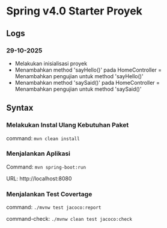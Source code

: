 # Spring v4.0 Starter Proyek

## Logs

### 29-10-2025

- Melakukan inisialisasi proyek
- Menambahkan method 'sayHello()' pada HomeController
= Menambahkan pengujian untuk method 'sayHello()'
- Menambahkan method 'saySaid()' pada HomeController
= Menambahkan pengujian untuk method 'saySaid()'

## Syntax

### Melakukan Instal Ulang Kebutuhan Paket

command: `mvn clean install`

### Menjalankan Aplikasi

Command: `mvn spring-boot:run`

URL: http://localhost:8080

### Menjalankan Test Covertage

command: `./mvnw test jacoco:report`

command-check: `./mvnw clean test jacoco:check`



